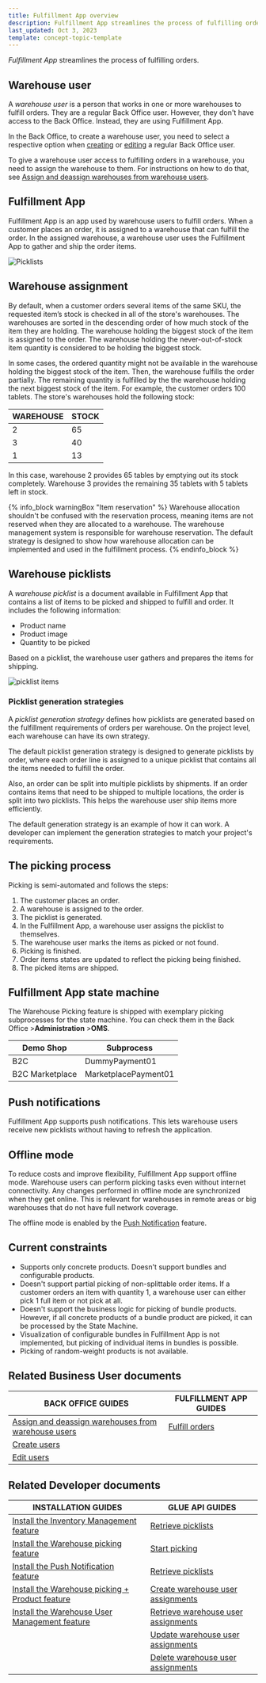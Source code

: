 ```yaml
---
title: Fulfillment App overview
description: Fulfillment App streamlines the process of fulfilling orders.
last_updated: Oct 3, 2023
template: concept-topic-template
---
```


*Fulfillment App* streamlines the process of fulfilling orders.


## Warehouse user

A *warehouse user* is a person that works in one or more warehouses to fulfill orders. They are a regular Back Office user. However, they don't have access to the Back Office. Instead, they are using Fulfillment App.

In the Back Office, to create a warehouse user, you need to select a respective option when [creating](/docs/pbc/all/user-management/{{page.version}}/base-shop/manage-in-the-back-office/manage-users/create-users.html) or [editing](/docs/pbc/all/user-management/{{page.version}}/base-shop/manage-in-the-back-office/manage-users/edit-users.html) a regular Back Office user.

To give a warehouse user access to fulfilling orders in a warehouse, you need to assign the warehouse to them. For instructions on how to do that, see [Assign and deassign warehouses from warehouse users](/docs/pbc/all/warehouse-management-system/{{page.version}}/unified-commerce/assign-and-deassign-warehouses-from-warehouse-users.html).

## Fulfillment App

Fulfillment App is an app used by warehouse users to fulfill orders. When a customer places an order, it is assigned to a warehouse that can fulfill the order. In the assigned warehouse, a warehouse user uses the Fulfillment App to gather and ship the order items.

![Picklists](https://spryker.s3.eu-central-1.amazonaws.com/docs/pbc/all/warehouse-management-system/unified-commerce/fulfillment-app-feature-overview.md/picklists.png)

## Warehouse assignment

By default, when a customer orders several items of the same SKU, the requested item’s stock is checked in all of the store's warehouses. The warehouses are sorted in the descending order of how much stock of the item they are holding. The warehouse holding the biggest stock of the item is assigned to the order. The warehouse holding the never-out-of-stock item quantity is considered to be holding the biggest stock.

In some cases, the ordered quantity might not be available in the warehouse holding the biggest stock of the item. Then, the warehouse fulfills the order partially. The remaining quantity is fulfilled by the the warehouse holding the next biggest stock of the item. For example, the customer orders 100 tablets. The store's warehouses hold the following stock:

| WAREHOUSE | STOCK |
|-|-|
| 2 | 65 |
| 3 | 40 |
| 1 | 13 |

In this case, warehouse 2 provides 65 tables by emptying out its stock completely. Warehouse 3 provides the remaining 35 tablets with 5 tablets left in stock.

{% info_block warningBox "Item reservation" %}
Warehouse allocation shouldn't be confused with the reservation process, meaning items are not reserved when they are allocated to a warehouse. The warehouse management system is responsible for warehouse reservation. The default strategy is designed to show how warehouse allocation can be implemented and used in the fulfillment process.
{% endinfo_block %}


## Warehouse picklists

A *warehouse picklist* is a document available in Fulfillment App that contains a list of items to be picked and shipped to fulfill and order. It includes the following information:
* Product name
* Product image
* Quantity to be picked

Based on a picklist, the warehouse user gathers and prepares the items for shipping.

![picklist items](https://spryker.s3.eu-central-1.amazonaws.com/docs/pbc/all/warehouse-management-system/unified-commerce/fulfillment-app-feature-overview.md/picklist-items.png)

### Picklist generation strategies

A *picklist generation strategy* defines how picklists are generated based on the fulfillment requirements of orders per warehouse. On the project level, each warehouse can have its own strategy.

The default picklist generation strategy is designed to generate picklists by order, where each order line is assigned to a unique picklist that contains all the items needed to fulfill the order.

Also, an order can be split into multiple picklists by shipments. If an order contains items that need to be shipped to multiple locations, the order is split into two picklists. This helps the warehouse user ship items more efficiently.

The default generation strategy is an example of how it can work. A developer can implement the generation strategies to match your project's requirements.

## The picking process

Picking is semi-automated and follows the steps:
1. The customer places an order.
2. A warehouse is assigned to the order.
3. The picklist is generated.
4. In the Fulfillment App, a warehouse user assigns the picklist to themselves.
5. The warehouse user marks the items as picked or not found.
6. Picking is finished.
7. Order items states are updated to reflect the picking being finished.
8. The picked items are shipped.

## Fulfillment App state machine

The Warehouse Picking feature is shipped with exemplary picking subprocesses for the state machine. You can check them in the Back Office&nbsp;<span aria-label="and then">></span>**Administration**&nbsp;<span aria-label="and then">></span>**OMS**.

| Demo Shop | Subprocess |
| - | - |
| B2C |  DummyPayment01 |
| B2C Marketplace | MarketplacePayment01 |

## Push notifications

Fulfillment App supports push notifications. This lets warehouse users receive new picklists without having to refresh the application.

## Offline mode

To reduce costs and improve flexibility, Fulfillment App support offline mode. Warehouse users can perform picking tasks even without internet connectivity. Any changes performed in offline mode are synchronized when they get online. This is relevant for warehouses in remote areas or big warehouses that do not have full network coverage.

The offline mode is enabled by the [Push Notification](/docs/pbc/all/miscellaneous/{{page.version}}/push-notification-feature-overview.html) feature.

## Current constraints

* Supports only concrete products. Doesn't support bundles and configurable products.
* Doesn't support partial picking of non-splittable order items. If a customer orders an item with quantity 1, a warehouse user can either pick 1 full item or not pick at all.
* Doesn't support the business logic for picking of bundle products. However, if all concrete products of a bundle product are picked, it can be processed by the State Machine.
* Visualization of configurable bundles in Fulfillment App is not implemented, but picking of individual items in bundles is possible.
* Picking of random-weight products is not available.



## Related Business User documents

|BACK OFFICE GUIDES| FULFILLMENT APP GUIDES |
| - | - |
| [Assign and deassign warehouses from warehouse users](/docs/pbc/all/warehouse-management-system/{{page.version}}/unified-commerce/assign-and-deassign-warehouses-from-warehouse-users.html)  |  [Fulfill orders](/docs/pbc/all/warehouse-management-system/{{page.version}}/unified-commerce/fulfillment-app-fulfill-orders.html) |
| [Create users](/docs/pbc/all/user-management/{{page.version}}/base-shop/manage-in-the-back-office/manage-users/create-users.html)  | |
| [Edit users](/docs/pbc/all/user-management/{{page.version}}/base-shop/manage-in-the-back-office/manage-users/edit-users.html)  | |

## Related Developer documents

| INSTALLATION GUIDES  | GLUE API GUIDES |
| - | - |
| [Install the Inventory Management feature](/docs/pbc/all/warehouse-management-system/{{page.version}}/base-shop/install-and-upgrade/install-features/install-the-inventory-management-feature.html) | [Retrieve picklists](/docs/pbc/all/warehouse-management-system/{{page.version}}/unified-commerce/manage-using-glue-api/manage-picklists/glue-api-retrieve-picklists.html) |
| [Install the Warehouse picking feature](/docs/pbc/all/warehouse-management-system/{{page.version}}/unified-commerce/install-and-upgrade/install-the-warehouse-picking-feature.html) | [Start picking](/docs/pbc/all/warehouse-management-system/{{page.version}}/unified-commerce/manage-using-glue-api/manage-picklists/glue-api-start-picking.html) |
| [Install the Push Notification feature](/docs/pbc/all/miscellaneous/{{page.version}}/install-and-upgrade/install-features/install-the-push-notification-feature.html) | [Retrieve picklists](/docs/pbc/all/warehouse-management-system/{{page.version}}/unified-commerce/manage-using-glue-api/manage-picklists/glue-api-retrieve-picklists.html) |
| [Install the Warehouse picking + Product feature](/docs/pbc/all/warehouse-management-system/{{page.version}}/unified-commerce/install-and-upgrade/install-the-warehouse-picking-product-feature.html) | [Create warehouse user assignments](/docs/pbc/all/warehouse-management-system/{{page.version}}/unified-commerce/manage-using-glue-api/manage-warehouse-user-assignments/glue-api-create-warehouse-user-assignments.html) |
| [Install the Warehouse User Management feature](/docs/pbc/all/warehouse-management-system/{{page.version}}/unified-commerce/install-and-upgrade/install-the-warehouse-user-management-feature.html) | [Retrieve warehouse user assignments](/docs/pbc/all/warehouse-management-system/{{page.version}}/unified-commerce/manage-using-glue-api/manage-warehouse-user-assignments/glue-api-retrieve-warehouse-user-assignments.html) |
| | [Update warehouse user assignments](/docs/pbc/all/warehouse-management-system/{{page.version}}/unified-commerce/manage-using-glue-api/manage-warehouse-user-assignments/glue-api-update-warehouse-user-assignments.html) |
| | [Delete warehouse user assignments](/docs/pbc/all/warehouse-management-system/{{page.version}}/unified-commerce/manage-using-glue-api/manage-warehouse-user-assignments/glue-api-delete-warehouse-user-assignments.html) |

